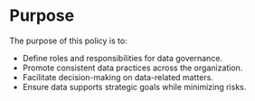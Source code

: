 # Purpose

The purpose of this policy is to:

- Define roles and responsibilities for data governance.
- Promote consistent data practices across the organization.
- Facilitate decision-making on data-related matters.
- Ensure data supports strategic goals while minimizing risks.


